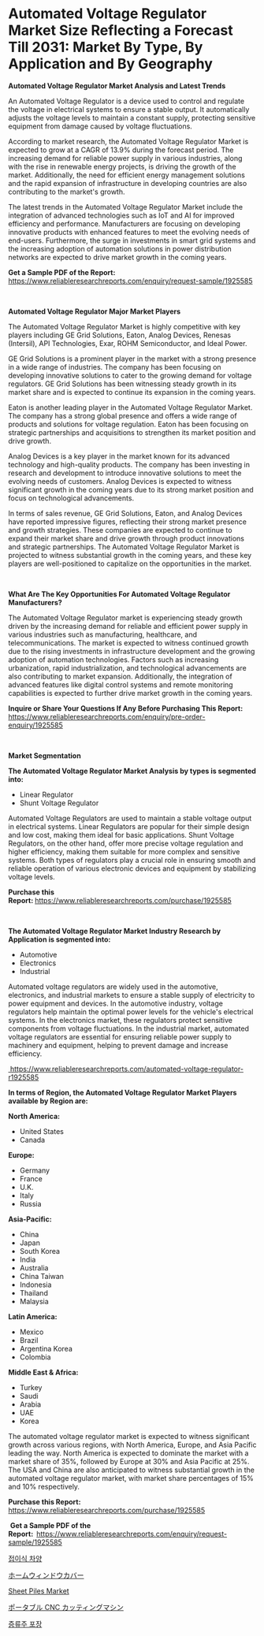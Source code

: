 <p><h1>Automated Voltage Regulator Market Size Reflecting a Forecast Till 2031: Market By Type, By Application and By Geography</h1></p><p><strong>Automated Voltage Regulator Market Analysis and Latest Trends</strong></p>
<p><p>An Automated Voltage Regulator is a device used to control and regulate the voltage in electrical systems to ensure a stable output. It automatically adjusts the voltage levels to maintain a constant supply, protecting sensitive equipment from damage caused by voltage fluctuations.</p><p>According to market research, the Automated Voltage Regulator Market is expected to grow at a CAGR of 13.9% during the forecast period. The increasing demand for reliable power supply in various industries, along with the rise in renewable energy projects, is driving the growth of the market. Additionally, the need for efficient energy management solutions and the rapid expansion of infrastructure in developing countries are also contributing to the market's growth.</p><p>The latest trends in the Automated Voltage Regulator Market include the integration of advanced technologies such as IoT and AI for improved efficiency and performance. Manufacturers are focusing on developing innovative products with enhanced features to meet the evolving needs of end-users. Furthermore, the surge in investments in smart grid systems and the increasing adoption of automation solutions in power distribution networks are expected to drive market growth in the coming years.</p></p>
<p><strong>Get a Sample PDF of the Report:&nbsp;</strong> <a href="https://www.reliableresearchreports.com/enquiry/request-sample/1925585">https://www.reliableresearchreports.com/enquiry/request-sample/1925585</a></p>
<p>&nbsp;</p>
<p><strong>Automated Voltage Regulator Major Market Players</strong></p>
<p><p>The Automated Voltage Regulator Market is highly competitive with key players including GE Grid Solutions, Eaton, Analog Devices, Renesas (Intersil), API Technologies, Exar, ROHM Semiconductor, and Ideal Power.</p><p>GE Grid Solutions is a prominent player in the market with a strong presence in a wide range of industries. The company has been focusing on developing innovative solutions to cater to the growing demand for voltage regulators. GE Grid Solutions has been witnessing steady growth in its market share and is expected to continue its expansion in the coming years.</p><p>Eaton is another leading player in the Automated Voltage Regulator Market. The company has a strong global presence and offers a wide range of products and solutions for voltage regulation. Eaton has been focusing on strategic partnerships and acquisitions to strengthen its market position and drive growth.</p><p>Analog Devices is a key player in the market known for its advanced technology and high-quality products. The company has been investing in research and development to introduce innovative solutions to meet the evolving needs of customers. Analog Devices is expected to witness significant growth in the coming years due to its strong market position and focus on technological advancements.</p><p>In terms of sales revenue, GE Grid Solutions, Eaton, and Analog Devices have reported impressive figures, reflecting their strong market presence and growth strategies. These companies are expected to continue to expand their market share and drive growth through product innovations and strategic partnerships. The Automated Voltage Regulator Market is projected to witness substantial growth in the coming years, and these key players are well-positioned to capitalize on the opportunities in the market.</p></p>
<p>&nbsp;</p>
<p><strong>What Are The Key Opportunities For Automated Voltage Regulator Manufacturers?</strong></p>
<p><p>The Automated Voltage Regulator market is experiencing steady growth driven by the increasing demand for reliable and efficient power supply in various industries such as manufacturing, healthcare, and telecommunications. The market is expected to witness continued growth due to the rising investments in infrastructure development and the growing adoption of automation technologies. Factors such as increasing urbanization, rapid industrialization, and technological advancements are also contributing to market expansion. Additionally, the integration of advanced features like digital control systems and remote monitoring capabilities is expected to further drive market growth in the coming years.</p></p>
<p><strong>Inquire or Share Your Questions If Any Before Purchasing This Report:</strong> <a href="https://www.reliableresearchreports.com/enquiry/pre-order-enquiry/1925585">https://www.reliableresearchreports.com/enquiry/pre-order-enquiry/1925585</a></p>
<p>&nbsp;</p>
<p><strong>Market Segmentation</strong></p>
<p><strong>The Automated Voltage Regulator Market Analysis by types is segmented into:</strong></p>
<p><ul><li>Linear Regulator</li><li>Shunt Voltage Regulator</li></ul></p>
<p><p>Automated Voltage Regulators are used to maintain a stable voltage output in electrical systems. Linear Regulators are popular for their simple design and low cost, making them ideal for basic applications. Shunt Voltage Regulators, on the other hand, offer more precise voltage regulation and higher efficiency, making them suitable for more complex and sensitive systems. Both types of regulators play a crucial role in ensuring smooth and reliable operation of various electronic devices and equipment by stabilizing voltage levels.</p></p>
<p><strong>Purchase this Report:&nbsp;</strong><a href="https://www.reliableresearchreports.com/purchase/1925585">https://www.reliableresearchreports.com/purchase/1925585</a></p>
<p>&nbsp;</p>
<p><strong>The Automated Voltage Regulator Market Industry Research by Application is segmented into:</strong></p>
<p><ul><li>Automotive</li><li>Electronics</li><li>Industrial</li></ul></p>
<p><p>Automated voltage regulators are widely used in the automotive, electronics, and industrial markets to ensure a stable supply of electricity to power equipment and devices. In the automotive industry, voltage regulators help maintain the optimal power levels for the vehicle's electrical systems. In the electronics market, these regulators protect sensitive components from voltage fluctuations. In the industrial market, automated voltage regulators are essential for ensuring reliable power supply to machinery and equipment, helping to prevent damage and increase efficiency.</p></p>
<p><a href="https://www.reliableresearchreports.com/automated-voltage-regulator-r1925585">&nbsp;https://www.reliableresearchreports.com/automated-voltage-regulator-r1925585</a></p>
<p><strong>In terms of Region, the Automated Voltage Regulator Market Players available by Region are:</strong></p>
<p>
    <p> <strong> North America: </strong>
        <ul>
            <li>United States</li>
            <li>Canada</li>
        </ul>
        </p> 
    <p> <strong> Europe: </strong>
        <ul>
            <li>Germany</li>
            <li>France</li>
            <li>U.K.</li>
            <li>Italy</li>
            <li>Russia</li>
        </ul>
        </p> 
    <p> <strong> Asia-Pacific: </strong>
        <ul>
            <li>China</li>
            <li>Japan</li>
            <li>South Korea</li>
            <li>India</li>
            <li>Australia</li>
            <li>China Taiwan</li>
            <li>Indonesia</li>
            <li>Thailand</li>
            <li>Malaysia</li>
        </ul>
        </p> 
    <p> <strong> Latin America: </strong>
        <ul>
            <li>Mexico</li>
            <li>Brazil</li>
            <li>Argentina Korea</li>
            <li>Colombia</li>
        </ul>
        </p> 
    <p> <strong> Middle East & Africa: </strong>
        <ul>
            <li>Turkey</li>
            <li>Saudi</li>
            <li>Arabia</li>
            <li>UAE</li>
            <li>Korea</li>
        </ul>
    </p>
    </p>
<p><p>The automated voltage regulator market is expected to witness significant growth across various regions, with North America, Europe, and Asia Pacific leading the way. North America is expected to dominate the market with a market share of 35%, followed by Europe at 30% and Asia Pacific at 25%. The USA and China are also anticipated to witness substantial growth in the automated voltage regulator market, with market share percentages of 15% and 10% respectively.</p></p>
<p><strong>Purchase this Report: </strong><a href="https://www.reliableresearchreports.com/purchase/1925585">https://www.reliableresearchreports.com/purchase/1925585</a></p>
<p>&nbsp;<strong>Get a Sample PDF of the Report:&nbsp;&nbsp;</strong><a href="https://www.reliableresearchreports.com/enquiry/request-sample/1925585">https://www.reliableresearchreports.com/enquiry/request-sample/1925585</a></p>
<p><strong></strong></p>
<p><p><a href="https://github.com/lkwggful07722/Market-Research-Report-List-1/blob/main/381416025217.md">접이식 차양</a></p><p><a href="https://github.com/ycmtqqhvk3273/Market-Research-Report-List-1/blob/main/807849827601.md">ホームウィンドウカバー</a></p><p><a href="https://github.com/myacatherineblakecaczo9vcsw/Market-Research-Report-List-2/blob/main/sheet-piles-market.md">Sheet Piles Market</a></p><p><a href="https://medium.com/@raymanta28/%E3%83%9D%E3%83%BC%E3%82%BF%E3%83%96%E3%83%ABcnc%E5%88%87%E6%96%AD%E6%A9%9F%E5%B8%82%E5%A0%B4-%E5%B8%82%E5%A0%B4%E3%82%B7%E3%82%A7%E3%82%A2-%E5%B8%82%E5%A0%B4%E3%83%88%E3%83%AC%E3%83%B3%E3%83%89-%E3%81%8A%E3%82%88%E3%81%B3%E5%B0%86%E6%9D%A5%E3%81%AE%E6%88%90%E9%95%B7%E3%81%AE%E6%8E%A2%E7%A9%B6-37e8ce66c961">ポータブル CNC カッティングマシン</a></p><p><a href="https://medium.com/@juliastanley2022/%EC%A0%95%EB%A0%B9-%ED%8F%AC%EC%9E%A5-%EC%8B%9C%EC%9E%A5%EC%9D%80-%EC%8B%9C%EC%9E%A5-%EC%A0%90%EC%9C%A0%EC%9C%A8-%ED%81%AC%EA%B8%B0-%EB%B0%8F-2031%EB%85%84%EA%B9%8C%EC%A7%80%EC%9D%98-%EC%98%88%EC%83%81%EB%90%9C-%EC%98%88%EC%B8%A1%EC%97%90-%EC%B4%88%EC%A0%90%EC%9D%84-%EB%A7%9E%EC%B6%A5%EB%8B%88%EB%8B%A4-0fe9fec20032">증류주 포장</a></p></p>